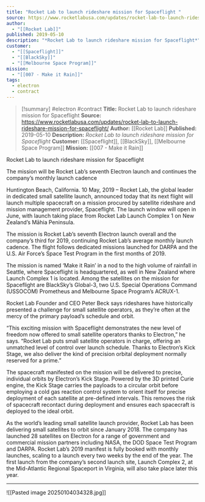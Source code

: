 ```yaml
---
title: "Rocket Lab to launch rideshare mission for Spaceflight "
source: https://www.rocketlabusa.com/updates/rocket-lab-to-launch-rideshare-mission-for-spaceflight/
author:
  - "[[Rocket Lab]]"
published: 2019-05-10
description: "*Rocket Lab to launch rideshare mission for Spaceflight*"
customer:
  - "[[Spaceflight]]"
  - "[[BlackSky]]"
  - "[[Melbourne Space Program]]"
mission:
  - "[[007 - Make it Rain]]"
tags:
  - electron
  - contract
---
```

>[!summary]
#electron #contract
**Title:** Rocket Lab to launch rideshare mission for Spaceflight 
**Source:** https://www.rocketlabusa.com/updates/rocket-lab-to-launch-rideshare-mission-for-spaceflight/
**Author:** [[Rocket Lab]]
**Published:** 2019-05-10
**Description:** *Rocket Lab to launch rideshare mission for Spaceflight*
**Customer:** [[Spaceflight]], [[BlackSky]], [[Melbourne Space Program]]
**Mission:** [[007 - Make it Rain]]

Rocket Lab to launch rideshare mission for Spaceflight

The mission will be Rocket Lab’s seventh Electron launch and continues the company’s monthly launch cadence

Huntington Beach, California. 10 May, 2019 – Rocket Lab, the global leader in dedicated small satellite launch, announced today that its next flight will launch multiple spacecraft on a mission procured by satellite rideshare and mission management provider, Spaceflight. The launch window will open in June, with launch taking place from Rocket Lab Launch Complex 1 on New Zealand’s Māhia Peninsula.

The mission is Rocket Lab’s seventh Electron launch overall and the company’s third for 2019, continuing Rocket Lab’s average monthly launch cadence. The flight follows dedicated missions launched for DARPA and the U.S. Air Force’s Space Test Program in the first months of 2019.      

The mission is named ‘Make it Rain’ in a nod to the high volume of rainfall in Seattle, where Spaceflight is headquartered, as well in New Zealand where Launch Complex 1 is located. Among the satellites on the mission for Spaceflight are BlackSky’s Global-3, two U.S. Special Operations Command (USSOCOM) Prometheus and Melbourne Space Program’s ACRUX-1.

Rocket Lab Founder and CEO Peter Beck says rideshares have historically presented a challenge for small satellite operators, as they’re often at the mercy of the primary payload’s schedule and orbit.

“This exciting mission with Spaceflight demonstrates the new level of freedom now offered to small satellite operators thanks to Electron,” he says. “Rocket Lab puts small satellite operators in charge, offering an unmatched level of control over launch schedule. Thanks to Electron’s Kick Stage, we also deliver the kind of precision orbital deployment normally reserved for a prime.” 

The spacecraft manifested on the mission will be delivered to precise, individual orbits by Electron’s Kick Stage. Powered by the 3D printed Curie engine, the Kick Stage carries the payloads to a circular orbit before employing a cold gas reaction control system to orient itself for precise deployment of each satellite at pre-defined intervals. This removes the risk of spacecraft recontact during deployment and ensures each spacecraft is deployed to the ideal orbit.

As the world’s leading small satellite launch provider, Rocket Lab has been delivering small satellites to orbit since January 2018. The company has launched 28 satellites on Electron for a range of government and commercial mission partners including NASA, the DOD Space Test Program and DARPA. Rocket Lab’s 2019 manifest is fully booked with monthly launches, scaling to a launch every two weeks by the end of the year. The first launch from the company’s second launch site, Launch Complex 2, at the Mid-Atlantic Regional Spaceport in Virginia, will also take place later this year. 

---

![[Pasted image 20250104034328.jpg]]